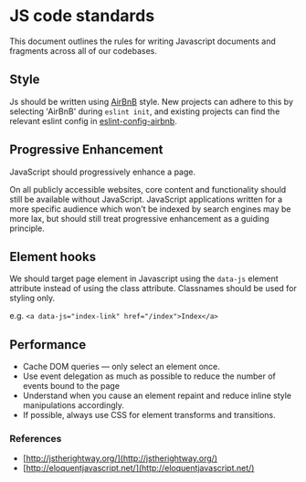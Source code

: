 # JS code standards
This document outlines the rules for writing Javascript documents and fragments across all of our codebases.

## Style
Js should be written using [AirBnB](https://github.com/airbnb/javascript) style. New projects can adhere to this by selecting 'AirBnB' during `eslint init`, and existing projects can find the relevant eslint config in [eslint-config-airbnb](https://www.npmjs.com/package/eslint-config-airbnb).

## Progressive Enhancement
JavaScript should progressively enhance a page.

On all publicly accessible websites, core content and functionality should still be available without JavaScript. JavaScript applications written for a more specific audience which won't be indexed by search engines may be more lax, but should still treat progressive enhancement as a guiding principle.

## Element hooks
We should target page element in Javascript using the `data-js` element attribute instead of using the class attribute. Classnames should be used for styling only.

e.g. `<a data-js="index-link" href="/index">Index</a>`

## Performance
  - Cache DOM queries — only select an element once.
  - Use event delegation as much as possible to reduce the number of events bound to the page
  - Understand when you cause an element repaint and reduce inline style manipulations accordingly.
  - If possible, always use CSS for element transforms and transitions.

### References
- [http://jstherightway.org/](http://jstherightway.org/)
- [http://eloquentjavascript.net/](http://eloquentjavascript.net/)
